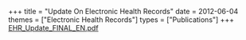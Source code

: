 +++
title = "Update On Electronic Health Records"
date = 2012-06-04
themes = ["Electronic Health Records"]
types = ["Publications"]
+++
[EHR_Update_FINAL_EN.pdf](/files/EHR_Update_FINAL_EN.pdf)
